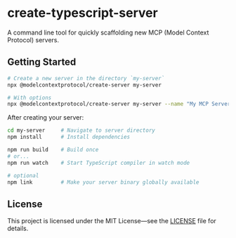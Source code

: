 # create-typescript-server

A command line tool for quickly scaffolding new MCP (Model Context Protocol) servers.

## Getting Started

```bash
# Create a new server in the directory `my-server`
npx @modelcontextprotocol/create-server my-server

# With options
npx @modelcontextprotocol/create-server my-server --name "My MCP Server" --description "A custom MCP server"
```

After creating your server:

```bash
cd my-server     # Navigate to server directory
npm install      # Install dependencies

npm run build    # Build once
# or...
npm run watch    # Start TypeScript compiler in watch mode

# optional
npm link         # Make your server binary globally available
```

## License

This project is licensed under the MIT License—see the [LICENSE](LICENSE) file for details.
